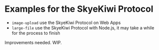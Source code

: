 # Examples for the SkyeKiwi Protocol 

- `image-upload` use the SkyeKiwi Protocol on Web Apps 
- `large-file` use the SkyeKiwi Protocol with Node.js, it may take a while for the process to finish 


Improvements needed. WIP.
